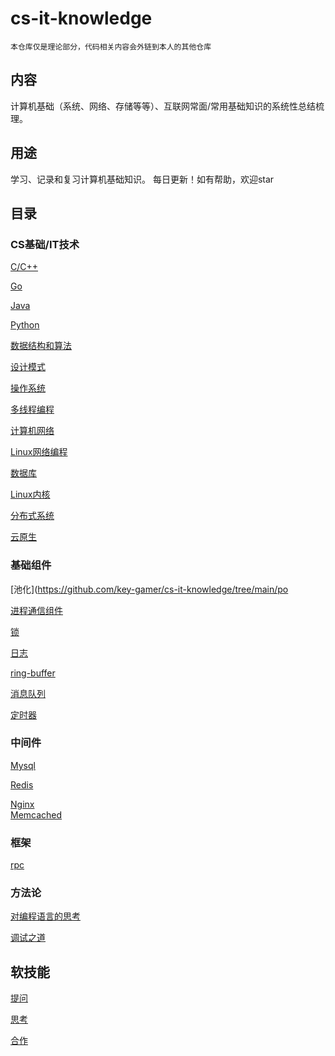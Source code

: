 # cs-it-knowledge
    本仓库仅是理论部分，代码相关内容会外链到本人的其他仓库
## 内容
计算机基础（系统、网络、存储等等）、互联网常面/常用基础知识的系统性总结梳理。
## 用途
学习、记录和复习计算机基础知识。 每日更新！如有帮助，欢迎star
## 目录
### CS基础/IT技术
[C/C++](https://github.com/robotkkk/cs-basic-knowledge/tree/main/cpp)

[Go](https://github.com/chouring/cs-it-knowledge/tree/main/go)

[Java](https://github.com/chouring/cs-it-knowledge/tree/main/java)

[Python](https://github.com/chouring/cs-it-knowledge/tree/main/python)

[数据结构和算法](https://github.com/key-gamer/cs-it-knowledge/tree/main/algorithm)

[设计模式](https://github.com/key-gamer/cs-it-knowledge/tree/main/design-pattern)

[操作系统](https://github.com/robotkkk/cs-basic-knowledge/tree/main/os)

[多线程编程](https://github.com/chouring/cs-it-knowledge/tree/main/threads)

[计算机网络](https://github.com/robotkkk/cs-basic-knowledge/tree/main/net)

[Linux网络编程](https://github.com/key-gamer/cs-it-knowledge/tree/main/linux-net-code)

[数据库](https://github.com/robotkkk/cs-basic-knowledge/tree/main/db)

[Linux内核](https://github.com/key-gamer/cs-it-knowledge/tree/main/linux-kernel)

[分布式系统](https://github.com/key-gamer/cs-it-knowledge/tree/main/distributed-system)

[云原生](https://github.com/key-gamer/cs-it-knowledge/tree/main/cloud-native)


### 基础组件
[池化](https://github.com/key-gamer/cs-it-knowledge/tree/main/po

[进程通信组件](https://github.com/key-gamer/cs-it-knowledge/tree/main/ipc)

[锁](https://github.com/chouring/cs-it-knowledge/tree/main/lock)

[日志](https://github.com/key-gamer/cs-it-knowledge/tree/main/log)

[ring-buffer]()

[消息队列](https://github.com/key-gamer/cs-it-knowledge/tree/main/mq)

[定时器](https://github.com/key-gamer/cs-it-knowledge/tree/main/timer)



### 中间件
[Mysql](https://github.com/key-gamer/cs-it-knowledge/tree/main/mysql)

[Redis](https://github.com/key-gamer/cs-it-knowledge/tree/main/redis)

[Nginx]()<br>
[Memcached]()<br>

### 框架
[rpc](https://github.com/key-gamer/cs-it-knowledge/tree/main/rpc)



### 方法论
[对编程语言的思考](https://github.com/key-gamer/cs-it-knowledge/tree/main/languages)

[调试之道](https://github.com/key-gamer/cs-it-knowledge/tree/main/debug)


## 软技能
[提问](https://github.com/key-gamer/cs-it-knowledge/tree/main/question)

[思考](https://github.com/key-gamer/cs-it-knowledge/tree/main/thinking)

[合作](https://github.com/chouring/cs-it-knowledge/tree/main/cooperate)

